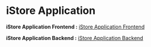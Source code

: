 
# iStore Application

 **iStore Application Frontend :**  [iStore Application Frontend](https://github.com/mohameedali06/iStore-React-FrontEnd.git)
 
 **iStore Application Backend :** [iStore Application Backend](https://github.com/mohameedali06/istore-react-backend.git)
